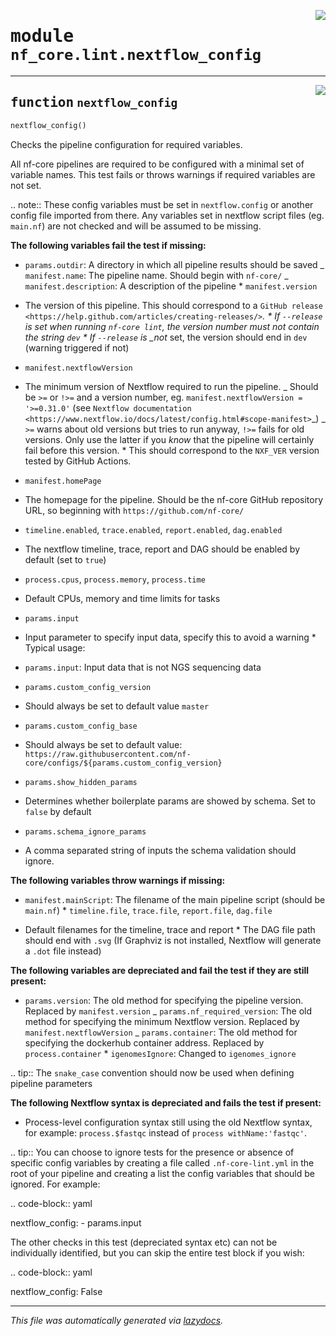 <!-- markdownlint-disable -->

<a href="../../../../../../tools/nf_core/lint/nextflow_config.py#L0"><img align="right" style="float:right;" src="https://img.shields.io/badge/-source-cccccc?style=flat-square"></a>

# <kbd>module</kbd> `nf_core.lint.nextflow_config`

---

<a href="../../../../../../tools/nf_core/lint/nextflow_config.py#L10"><img align="right" style="float:right;" src="https://img.shields.io/badge/-source-cccccc?style=flat-square"></a>

## <kbd>function</kbd> `nextflow_config`

```python
nextflow_config()
```

Checks the pipeline configuration for required variables.

All nf-core pipelines are required to be configured with a minimal set of variable names. This test fails or throws warnings if required variables are not set.

.. note:: These config variables must be set in `nextflow.config` or another config file imported from there. Any variables set in nextflow script files (eg. `main.nf`) are not checked and will be assumed to be missing.

**The following variables fail the test if missing:**

- `params.outdir`: A directory in which all pipeline results should be saved _ `manifest.name`: The pipeline name. Should begin with `nf-core/` _ `manifest.description`: A description of the pipeline \* `manifest.version`

- The version of this pipeline. This should correspond to a `GitHub release <https://help.github.com/articles/creating-releases/>`_. * If `--release` is set when running `nf-core lint`, the version number must not contain the string `dev` * If `--release` is \_not_ set, the version should end in `dev` (warning triggered if not)

- `manifest.nextflowVersion`

- The minimum version of Nextflow required to run the pipeline. _ Should be `>=` or `!>=` and a version number, eg. `manifest.nextflowVersion = '>=0.31.0'` (see `Nextflow documentation <https://www.nextflow.io/docs/latest/config.html#scope-manifest>`\_) _ `>=` warns about old versions but tries to run anyway, `!>=` fails for old versions. Only use the latter if you _know_ that the pipeline will certainly fail before this version. \* This should correspond to the `NXF_VER` version tested by GitHub Actions.

- `manifest.homePage`

- The homepage for the pipeline. Should be the nf-core GitHub repository URL, so beginning with `https://github.com/nf-core/`

- `timeline.enabled`, `trace.enabled`, `report.enabled`, `dag.enabled`

- The nextflow timeline, trace, report and DAG should be enabled by default (set to `true`)

- `process.cpus`, `process.memory`, `process.time`

- Default CPUs, memory and time limits for tasks

- `params.input`

- Input parameter to specify input data, specify this to avoid a warning \* Typical usage:

- `params.input`: Input data that is not NGS sequencing data

- `params.custom_config_version`

- Should always be set to default value `master`

- `params.custom_config_base`

- Should always be set to default value: `https://raw.githubusercontent.com/nf-core/configs/${params.custom_config_version}`

- `params.show_hidden_params`

- Determines whether boilerplate params are showed by schema. Set to `false` by default

- `params.schema_ignore_params`

- A comma separated string of inputs the schema validation should ignore.

**The following variables throw warnings if missing:**

- `manifest.mainScript`: The filename of the main pipeline script (should be `main.nf`) \* `timeline.file`, `trace.file`, `report.file`, `dag.file`

- Default filenames for the timeline, trace and report \* The DAG file path should end with `.svg` (If Graphviz is not installed, Nextflow will generate a `.dot` file instead)

**The following variables are depreciated and fail the test if they are still present:**

- `params.version`: The old method for specifying the pipeline version. Replaced by `manifest.version` _ `params.nf_required_version`: The old method for specifying the minimum Nextflow version. Replaced by `manifest.nextflowVersion` _ `params.container`: The old method for specifying the dockerhub container address. Replaced by `process.container` \* `igenomesIgnore`: Changed to `igenomes_ignore`

.. tip:: The `snake_case` convention should now be used when defining pipeline parameters

**The following Nextflow syntax is depreciated and fails the test if present:**

- Process-level configuration syntax still using the old Nextflow syntax, for example: `process.$fastqc` instead of `process withName:'fastqc'`.

.. tip:: You can choose to ignore tests for the presence or absence of specific config variables by creating a file called `.nf-core-lint.yml` in the root of your pipeline and creating a list the config variables that should be ignored. For example:

.. code-block:: yaml

nextflow_config: - params.input

The other checks in this test (depreciated syntax etc) can not be individually identified, but you can skip the entire test block if you wish:

.. code-block:: yaml

nextflow_config: False

---

_This file was automatically generated via [lazydocs](https://github.com/ml-tooling/lazydocs)._
